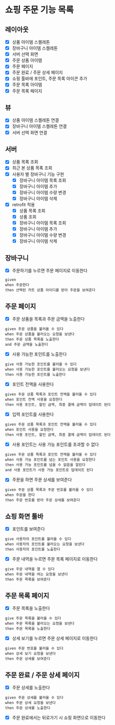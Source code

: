 # 쇼핑 주문 기능 목록

## 레이아웃

- [x] 상품 아이템 스켈레톤
- [x] 장바구니 아이템 스켈레톤
- [x] 서버 선택 화면
- [x] 주문 상품 아이템
- [x] 주문 페이지
- [x] 주문 완료 / 주문 상세 페이지
- [x] 쇼핑 툴바에 포인트, 주문 목록 아이콘 추가
- [x] 주문 목록 아이템
- [x] 주문 목록 페이지

## 뷰

- [x] 상품 아이템 스켈레톤 연결
- [x] 장바구니 아이템 스켈레톤 연결
- [x] 서버 선택 화면 연결

## 서버

- [x] 상품 목록 조회
- [x] 최근 본 상품 목록 조회
- [x] 사용자 별 장바구니 기능 구현
    - [x] 장바구니 아이템 목록 조회
    - [x] 장바구니 아이템 추가
    - [x] 장바구니 아이템 수량 변경
    - [x] 장바구니 아이템 삭제
- [x] retrofit 적용
    - [x] 상품 목록 조회
    - [x] 상품 조회
    - [x] 장바구니 아이템 목록 조회
    - [x] 장바구니 아이템 추가
    - [x] 장바구니 아이템 수량 변경
    - [x] 장바구니 아이템 삭제

## 장바구니

- [x] 주문하기를 누르면 주문 페이지로 이동한다
```gherkin
given
when 주문한다
then 선택된 카트 상품 아이디를 받아 주문을 보여준다
```

## 주문 페이지

- [x] 주문 상품을 목록과 주문 금액을 노출한다
```gherkin
given 주문 상품을 불러올 수 있다
when 주문 상품을 불러오는 요청을 보낸다
then 주문 상품 목록을 노출한다
and 주문 금액을 노출한다
```
- [x] 사용 가능한 포인트를 노출한다
```gherkin
give 사용 가능한 포인트를 불러올 수 있다
when 사용 가능한 포인트를 불러오는 요청을 보낸다
then 사용 가능한 포인트를 노출한다
```
- [x] 포인트 전액을 사용한다
```gherkin
given 주문 상품 목록과 포인트 전액을 불러올 수 있다
when 포인트 전액 사용을 요청한다
then 사용 포인트, 할인 금액, 최종 결제 금액이 업데이트 된다
```
- [x] 입력 포인트를 사용한다
```gherkin
given 주문 상품 목록과 포인트 전액을 불러올 수 있다
when 포인트 사용을 요청한다
then 사용 포인트, 할인 금액, 최종 결제 금액이 업데이트 된다
```
- [x] 사용 포인트는 사용 가능 포인트를 초과할 수 없다
```gherkin
given 주문 상품 목록과 포인트 전액을 불러올 수 있다
when 사용 가능 포인트를 넘는 포인트 사용을 요청한다
then 사용 가능 포인트를 넘을 수 없음을 알린다
and 사용 포인트가 사용 가능 포인트로 업데이트 된다
```
- [x] 주문을 하면 주문 상세를 보여준다
```gherkin
given 주문 상품 목록과 주문 번호를 불러올 수 있다 
when 주문을 한다
then 주문 번호를 받아 주문 상세를 보여준다
```

## 쇼핑 화면 툴바

- [x] 포인트를 보여준다
```gherkin
give 사용자의 포인트를 불러올 수 있다
when 사용자의 포인트를 불러오는 요청을 보낸다
then 사용자의 포인트를 노출한다
```
- [x] 주문 내역을 누르면 주문 목록 페이지로 이동한다
```gherkin
give 주문 내역을 열 수 있다
when 주문 내역을 여는 요청을 보낸다
then 주문 목록을 보여준다
```

## 주문 목록 페이지

- [x] 주문 목록을 노출한다
```gherkin
give 주문 목록을 불러올 수 있다
when 주문 목록을 불러오는 요청을 보낸다
then 주문 목록을 노출한다
```
- [x] 상세 보기를 누르면 주문 상세 페이지로 이동한다
```gherkin
given 주문 번호를 불러올 수 있다
when 상세 보기 요청을 보낸다
then 주문 상세를 보여준다
```

## 주문 완료 / 주문 상세 페이지

- [x] 주문 상세를 노출한다
```gherkin
given 주문 상세를 불러올 수 있다
when 주문 상세 요청을 보낸다
then 주문 상세를 노출한다
```
- [x] 주문 완료에서는 뒤로가기 시 쇼핑 화면으로 이동한다
